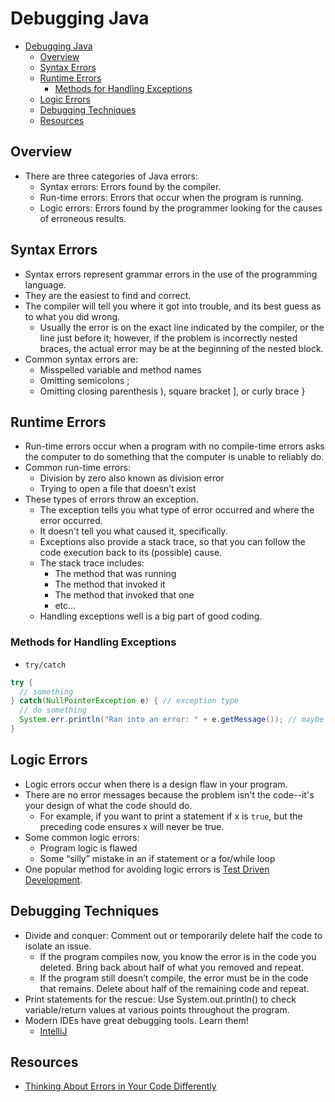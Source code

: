 # Debugging Java

- [Debugging Java](#debugging-java)
  - [Overview](#overview)
  - [Syntax Errors](#syntax-errors)
  - [Runtime Errors](#runtime-errors)
    - [Methods for Handling Exceptions](#methods-for-handling-exceptions)
  - [Logic Errors](#logic-errors)
  - [Debugging Techniques](#debugging-techniques)
  - [Resources](#resources)

## Overview

- There are three categories of Java errors:
  - Syntax errors: Errors found by the compiler.
  - Run-time errors: Errors that occur when the program is running.
  - Logic errors: Errors found by the programmer looking for the causes of erroneous results.

## Syntax Errors

- Syntax errors represent grammar errors in the use of the programming language.
- They are the easiest to find and correct.
- The compiler will tell you where it got into trouble, and its best guess as to what you did wrong.
  - Usually the error is on the exact line indicated by the compiler, or the line just before it; however, if the problem is incorrectly nested braces, the actual error may be at the beginning of the nested block.
- Common syntax errors are:
  - Misspelled variable and method names
  - Omitting semicolons ;
  - Omitting closing parenthesis ), square bracket ], or curly brace }

## Runtime Errors

- Run-time errors occur when a program with no compile-time errors asks the computer to do something that the computer is unable to reliably do.
- Common run-time errors:
  - Division by zero also known as division error
  - Trying to open a file that doesn’t exist
- These types of errors throw an exception.
  - The exception tells you what type of error occurred and where the error occurred.
  - It doesn't tell you what caused it, specifically.
  - Exceptions also provide a stack trace, so that you can follow the code execution back to its (possible) cause.
  - The stack trace includes:
    - The method that was running
    - The method that invoked it
    - The method that invoked that one
    - etc...
  - Handling exceptions well is a big part of good coding.

### Methods for Handling Exceptions

- `try/catch`

```java
try {
  // something
} catch(NullPointerException e) { // exception type
  // do something
  System.err.println("Ran into an error: " + e.getMessage()); // maybe print something
}
```

## Logic Errors

- Logic errors occur when there is a design flaw in your program.
- There are no error messages because the problem isn't the code--it's your design of what the code should do.
  - For example, if you want to print a statement if x is `true`, but the preceding code ensures x will never be true.
- Some common logic errors:
  - Program logic is flawed
  - Some “silly” mistake in an if statement or a for/while loop
- One popular method for avoiding logic errors is [Test Driven Development](https://en.wikipedia.org/wiki/Test-driven_development).

## Debugging Techniques

- Divide and conquer: Comment out or temporarily delete half the code to isolate an issue.
  - If the program compiles now, you know the error is in the code you deleted. Bring back about half of what you removed and repeat.
  - If the program still doesn’t compile, the error must be in the code that remains. Delete about half of the remaining code and repeat.
- Print statements for the rescue: Use System.out.println() to check variable/return values at various points throughout the program.
- Modern IDEs have great debugging tools. Learn them!
  - [IntelliJ](https://www.jetbrains.com/help/idea/debugging-code.html)

## Resources

- [Thinking About Errors in Your Code Differently](https://news.codecademy.com/errors-in-code-think-differently/)
